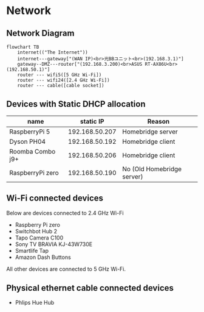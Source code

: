# Network

## Network Diagram
```mermaid
flowchart TB
    internet(("The Internet"))
    internet---gateway["(WAN IP)<br>光BBユニット<br>(192.168.3.1)"]
    gateway--DMZ---router["(192.168.3.200)<br>ASUS RT-AX86U<br>(192.168.50.1)"]
    router --- wifi5([5 GHz Wi-Fi])
    router --- wifi24([2.4 GHz Wi-Fi])
    router --- cable([cable socket])
```

## Devices with Static DHCP allocation


name             | static IP      | Reason
-----------------|----------------|---------
RaspberryPi 5    | 192.168.50.207 | Homebridge server
Dyson PH04       | 192.168.50.192 | Homebridge client
Roomba Combo j9+ | 192.168.50.206 | Homebridge client
RaspberryPi zero | 192.168.50.190 | No (Old Homebridge server)


## Wi-Fi connected devices

Below are devices connected to 2.4 GHz Wi-Fi

* Raspberry Pi zero
* Switchbot Hub 2
* Tapo Camera C100
* Sony TV BRAVIA KJ-43W730E
* Smartlife Tap
* Amazon Dash Buttons

All other devices are connected to 5 GHz Wi-Fi.

## Physical ethernet cable connected devices

* Phlips Hue Hub
